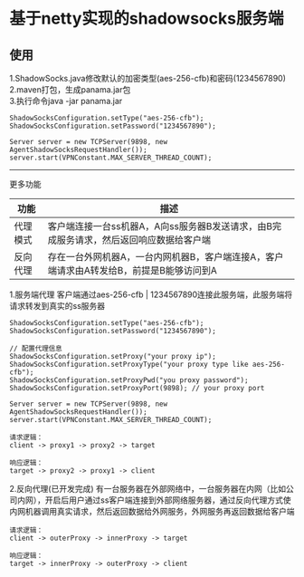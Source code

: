 基于netty实现的shadowsocks服务端
====

使用
---
1.ShadowSocks.java修改默认的加密类型(aes-256-cfb)和密码(1234567890)<br>
2.maven打包，生成panama.jar包<br>
3.执行命令java -jar panama.jar<br>

```
ShadowSocksConfiguration.setType("aes-256-cfb");
ShadowSocksConfiguration.setPassword("1234567890");

Server server = new TCPServer(9898, new AgentShadowSocksRequestHandler());
server.start(VPNConstant.MAX_SERVER_THREAD_COUNT);
```
---
更多功能

功能 | 描述
---- | ----
代理模式 | 客户端连接一台ss机器A，A向ss服务器B发送请求，由B完成服务请求，然后返回响应数据给客户端
反向代理 | 存在一台外网机器A，一台内网机器B，客户端连接A，客户端请求由A转发给B，前提是B能够访问到A


1.服务端代理
客户端通过aes-256-cfb | 1234567890连接此服务端，此服务端将请求转发到真实的ss服务器
```
ShadowSocksConfiguration.setType("aes-256-cfb");
ShadowSocksConfiguration.setPassword("1234567890");

// 配置代理信息
ShadowSocksConfiguration.setProxy("your proxy ip");
ShadowSocksConfiguration.setProxyType("your proxy type like aes-256-cfb");
ShadowSocksConfiguration.setProxyPwd("you proxy password");
ShadowSocksConfiguration.setProxyPort(9898); // your proxy port

Server server = new TCPServer(9898, new AgentShadowSocksRequestHandler());
server.start(VPNConstant.MAX_SERVER_THREAD_COUNT);
```

```
请求逻辑：
client -> proxy1 -> proxy2 -> target

响应逻辑：
target -> proxy2 -> proxy1 -> client
```


2.反向代理(已开发完成)
有一台服务器在外部网络中，一台服务器在内网（比如公司内网），开启后用户通过ss客户端连接到外部网络服务器，通过反向代理方式使内网机器调用真实请求，然后返回数据给外网服务，外网服务再返回数据给客户端

```
请求逻辑：
client -> outerProxy -> innerProxy -> target

响应逻辑：
target -> innerProxy -> outerProxy -> client
```


